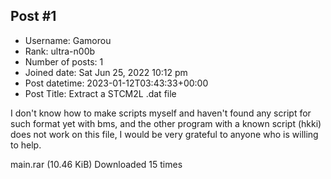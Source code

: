 ## Post #1
- Username: Gamorou
- Rank: ultra-n00b
- Number of posts: 1
- Joined date: Sat Jun 25, 2022 10:12 pm
- Post datetime: 2023-01-12T03:43:33+00:00
- Post Title: Extract a STCM2L .dat file

I don't know how to make scripts myself and haven't found any script for such format yet with bms, and the other program with a known script (hkki) does not work on this file, I would be very grateful to anyone who is willing to help. 

 main.rar
(10.46 KiB) Downloaded 15 times

